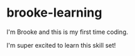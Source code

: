# brooke-learning

I'm Brooke and this is my first time coding.

I'm super excited to learn this skill set!
